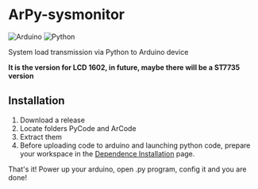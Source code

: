# ArPy-sysmonitor
![Arduino](https://img.shields.io/badge/-Arduino-00979D?style=for-the-badge&logo=Arduino&logoColor=white) ![Python](https://img.shields.io/badge/python-3670A0?style=for-the-badge&logo=python&logoColor=ffdd54)

System load transmission via Python to Arduino device



**It is the version for LCD 1602, in future, maybe there will be a ST7735 version**
## Installation
1. Download a release
2. Locate folders PyCode and ArCode
3. Extract them
4. Before uploading code to arduino and launching python code, prepare your workspace in the [Dependence Installation](https://github.com/spytaspund/ArPy-sysmonitor/wiki/Dependence-Installation) page.

That's it! Power up your arduino, open .py program, config it and you are done!
